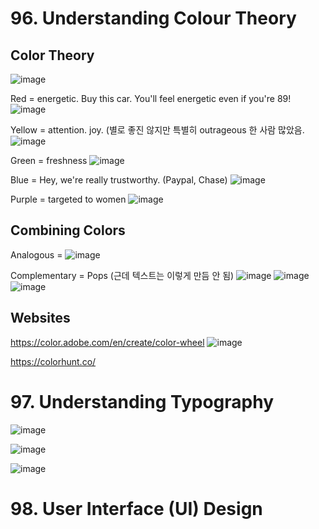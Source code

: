 # 96. Understanding Colour Theory

## Color Theory

![image](https://user-images.githubusercontent.com/68700599/116608463-d3944f00-a8f8-11eb-84c2-6925d647d279.png)

Red = energetic. Buy this car. You'll feel energetic even if you're 89!
![image](https://user-images.githubusercontent.com/68700599/116608513-e444c500-a8f8-11eb-9ac4-e7cb1266b8a6.png)

Yellow = attention. joy. (별로 좋진 않지만 특별히 outrageous 한 사람 많았음.
![image](https://user-images.githubusercontent.com/68700599/116608579-fc1c4900-a8f8-11eb-836f-563956eb058e.png)

Green = freshness
![image](https://user-images.githubusercontent.com/68700599/116608839-44d40200-a8f9-11eb-8c64-3560daf06661.png)

Blue = Hey, we're really trustworthy. (Paypal, Chase)
![image](https://user-images.githubusercontent.com/68700599/116608888-52898780-a8f9-11eb-8109-7b5205f6e811.png)

Purple = targeted to women
![image](https://user-images.githubusercontent.com/68700599/116609017-7baa1800-a8f9-11eb-9896-87c2df74954d.png)

## Combining Colors

Analogous = 
![image](https://user-images.githubusercontent.com/68700599/116621287-92a43680-a908-11eb-91df-c597eb6c5f39.png)

Complementary = Pops (근데 텍스트는 이렇게 만듬 안 됨)
![image](https://user-images.githubusercontent.com/68700599/116621324-9df76200-a908-11eb-8d49-d945fbaf8bbc.png)
![image](https://user-images.githubusercontent.com/68700599/116621357-a94a8d80-a908-11eb-91da-99d53f1275bd.png)
![image](https://user-images.githubusercontent.com/68700599/116621488-d5fea500-a908-11eb-92eb-b387fff903de.png)

## Websites

https://color.adobe.com/en/create/color-wheel
![image](https://user-images.githubusercontent.com/68700599/116621525-e3b42a80-a908-11eb-9084-7866aaf7c449.png)

https://colorhunt.co/

# 97. Understanding Typography

![image](https://user-images.githubusercontent.com/68700599/116621761-4f969300-a909-11eb-90b7-f497ed66469b.png)

![image](https://user-images.githubusercontent.com/68700599/116621915-7a80e700-a909-11eb-9a53-f7dbea1c1af5.png)

![image](https://user-images.githubusercontent.com/68700599/116621988-98e6e280-a909-11eb-946e-9762d4269739.png)

# 98. User Interface (UI) Design

